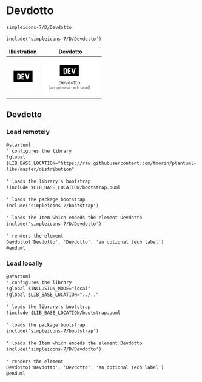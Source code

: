 # Devdotto


```text
simpleicons-7/D/Devdotto
```

```text
include('simpleicons-7/D/Devdotto')
```



| Illustration | Devdotto |
| :---: | :---: |
| ![illustration for Illustration](../../simpleicons-7/D/Devdotto.png) | ![illustration for Devdotto](../../simpleicons-7/D/Devdotto.Local.png) |




## Devdotto

### Load remotely
```plantuml
@startuml
' configures the library
!global $LIB_BASE_LOCATION="https://raw.githubusercontent.com/tmorin/plantuml-libs/master/distribution"

' loads the library's bootstrap
!include $LIB_BASE_LOCATION/bootstrap.puml

' loads the package bootstrap
include('simpleicons-7/bootstrap')

' loads the Item which embeds the element Devdotto
include('simpleicons-7/D/Devdotto')

' renders the element
Devdotto('Devdotto', 'Devdotto', 'an optional tech label')
@enduml
```

### Load locally
```plantuml
@startuml
' configures the library
!global $INCLUSION_MODE="local"
!global $LIB_BASE_LOCATION="../.."

' loads the library's bootstrap
!include $LIB_BASE_LOCATION/bootstrap.puml

' loads the package bootstrap
include('simpleicons-7/bootstrap')

' loads the Item which embeds the element Devdotto
include('simpleicons-7/D/Devdotto')

' renders the element
Devdotto('Devdotto', 'Devdotto', 'an optional tech label')
@enduml
```


